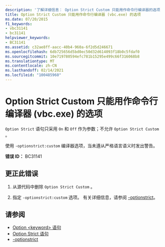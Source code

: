 ```yaml
---
description: '了解详细信息： Option Strict Custom 只能用作命令行编译器的选项 (vbc.exe) '
title: Option Strict Custom 只能用作命令行编译器 (vbc.exe) 的选项
ms.date: 07/20/2015
f1_keywords:
- vbc31141
- bc31141
helpviewer_keywords:
- BC31141
ms.assetid: c32ae8ff-aacc-40b4-960a-6f2d5d246671
ms.openlocfilehash: 6db725656d5bd0ec50d32d614093f18b0c5fdaf0
ms.sourcegitcommit: 10e719780594efc781b15295e499c66f316068b8
ms.translationtype: MT
ms.contentlocale: zh-CN
ms.lasthandoff: 02/14/2021
ms.locfileid: "100485960"
---
```

# <a name="option-strict-custom-can-only-be-used-as-an-option-to-the-command-line-compiler-vbcexe"></a>Option Strict Custom 只能用作命令行编译器 (vbc.exe) 的选项

`Option Strict` 语句只采用 `On` 和 `Off` 作为参数；不允许 `Option Strict Custom` 。  
  
 使用 `-optionstrict:custom` 编译器选项，当未遵从严格语言语义时发出警告。  
  
 **错误 ID：** BC31141  
  
## <a name="to-correct-this-error"></a>更正此错误  
  
1. 从源代码中删除 `Option Strict Custom` 。  
  
2. 指定 `-optionstrict:custom` 选项。 有关详细信息，请参阅 [-optionstrict](../reference/command-line-compiler/optionstrict.md)。  
  
## <a name="see-also"></a>请参阅

- [Option \<keyword> 语句](../language-reference/statements/option-keyword-statement.md)
- [Option Strict 语句](../language-reference/statements/option-strict-statement.md)
- [-optionstrict](../reference/command-line-compiler/optionstrict.md)
